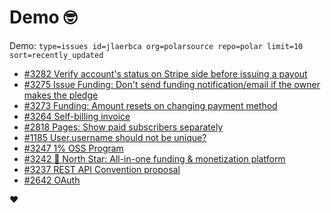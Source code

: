 # Demo 🤓

Demo: `type=issues id=jlaerbca org=polarsource repo=polar limit=10 sort=recently_updated`

<!-- POLAR type=issues id=jlaerbca org=polarsource repo=polar limit=10 sort=recently_updated -->

* [#3282 Verify account's status on Stripe side before issuing a payout](https://github.com/polarsource/polar/issues/3282)
* [#3275 Issue Funding: Don't send funding notification/email if the owner makes the pledge](https://github.com/polarsource/polar/issues/3275)
* [#3273 Funding: Amount resets on changing payment method](https://github.com/polarsource/polar/issues/3273)
* [#3264 Self-billing invoice](https://github.com/polarsource/polar/issues/3264)
* [#2818 Pages: Show paid subscribers separately](https://github.com/polarsource/polar/issues/2818)
* [#1185 User.username should not be unique?](https://github.com/polarsource/polar/issues/1185)
* [#3247 1% OSS Program](https://github.com/polarsource/polar/issues/3247)
* [#3242 🎯 North Star: All-in-one funding & monetization platform](https://github.com/polarsource/polar/issues/3242)
* [#3237 REST API Convention proposal](https://github.com/polarsource/polar/issues/3237)
* [#2642 OAuth](https://github.com/polarsource/polar/issues/2642)

<!-- POLAR-END id=jlaerbca -->

❤️
